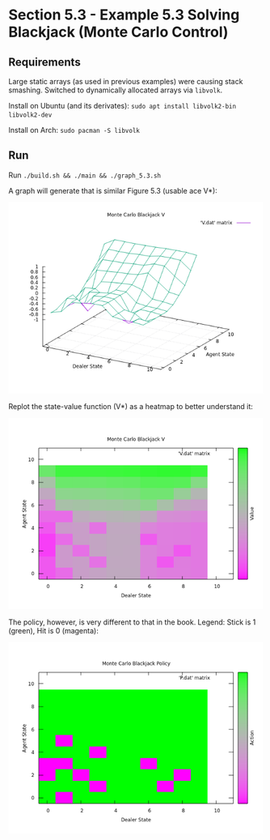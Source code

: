 # Section 5.3 - Example 5.3 Solving Blackjack (Monte Carlo Control)

## Requirements
Large static arrays (as used in previous examples) were causing stack smashing.
Switched to dynamically allocated arrays via `libvolk`.

Install on Ubuntu (and its derivates): `sudo apt install libvolk2-bin libvolk2-dev`

Install on Arch: `sudo pacman -S libvolk`

## Run
Run `./build.sh && ./main && ./graph_5.3.sh`

A graph will generate that is similar Figure 5.3 (usable ace V*):

![](Vbook.png)

Replot the state-value function (V*) as a heatmap to better understand it:

![](V_heatmap.png)

The policy, however, is very different to that in the book.
Legend: Stick is 1 (green), Hit is 0 (magenta):

![](Policy_heatmap.png)